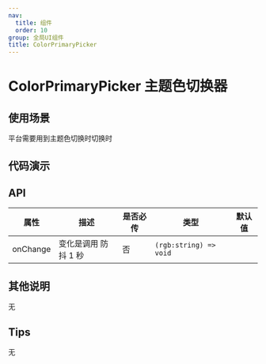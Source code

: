 ```yaml
---
nav:
  title: 组件
  order: 10
group: 全局UI组件
title: ColorPrimaryPicker
---
```


# ColorPrimaryPicker 主题色切换器

## 使用场景

平台需要用到主题色切换时切换时

## 代码演示

<code src='./demos/test1.tsx' title='基本使用'></code>

## API

| 属性     | 描述                 | 是否必传 | 类型                   | 默认值 |
| -------- | -------------------- | -------- | ---------------------- | ------ |
| onChange | 变化是调用 防抖 1 秒 | 否       | `(rgb:string) => void` |        |

## 其他说明

无

## Tips

无
